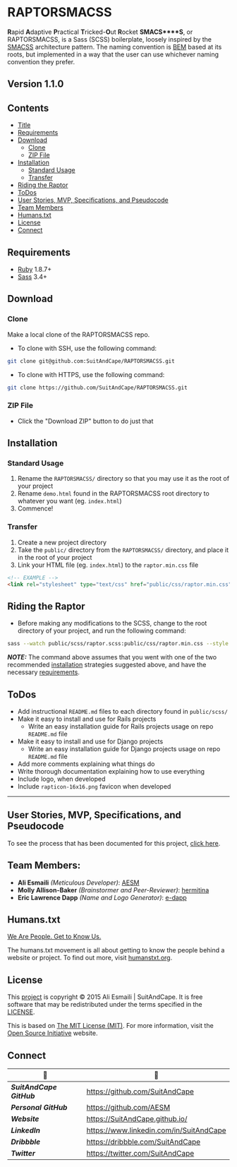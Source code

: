 <!-- README.md -->

RAPTORSMACSS
==========================================================================

**R**apid **A**daptive **P**ractical **T**ricked-**O**ut **R**ocket **S****M****A****C****S****S**, or RAPTORSMACSS, is a Sass (SCSS) boilerplate, loosely inspired by the [SMACSS](https://smacss.com/) architecture pattern.
The naming convention is [BEM](https://en.bem.info/method/definitions/) based at its roots, but implemented in a way that the user can use whichever naming convention they prefer.

## Version 1.1.0

## Contents

- [Title](#raptorsmacss)
- [Requirements](#requirements)
- [Download](#download)
  + [Clone](#clone)
  + [ZIP File](#zip-file)
- [Installation](#installation)
  + [Standard Usage](#standard-usage)
  + [Transfer](#transfer)
- [Riding the Raptor](#riding-the-raptor)
- [ToDos](#todos)
- [User Stories, MVP, Specifications, and Pseudocode](#user-stories-mvp-specifications-and-pseudocode)
- [Team Members](#team-members)
- [Humans.txt](#humanstxt)
- [License](#license)
- [Connect](#connect)

## Requirements

- [Ruby](https://www.ruby-lang.org/en/) 1.8.7+
- [Sass](https://github.com/sass/sass) 3.4+

## Download

### Clone
Make a local clone of the RAPTORSMACSS repo.

- To clone with SSH, use the following command:

``` sh
git clone git@github.com:SuitAndCape/RAPTORSMACSS.git
```

- To clone with HTTPS, use the following command:

``` sh
git clone https://github.com/SuitAndCape/RAPTORSMACSS.git
```

### ZIP File

- Click the "Download ZIP" button to do just that

## Installation

### Standard Usage
1. Rename the `RAPTORSMACSS/` directory so that you may use it as the root of your project
2. Rename `demo.html` found in the RAPTORSMACSS root directory to whatever you want (eg. `index.html`)
3. Commence!

### Transfer
1. Create a new project directory
2. Take the `public/` directory from the `RAPTORSMACSS/` directory, and place it in the root of your project
3. Link your HTML file (eg. `index.html`) to the `raptor.min.css` file

``` html
<!-- EXAMPLE -->
<link rel="stylesheet" type="text/css" href="public/css/raptor.min.css" />
```

## Riding the Raptor

- Before making any modifications to the SCSS, change to the root directory of your project, and run the following command:

``` sh
sass --watch public/scss/raptor.scss:public/css/raptor.min.css --style compressed
```

**_NOTE:_** The command above assumes that you went with one of the two recommended [installation](#installation) strategies suggested above, and have the necessary [requirements](#requirements).

## ToDos

- Add instructional `README.md` files to each directory found in `public/scss/`
- Make it easy to install and use for Rails projects
  + Write an easy installation guide for Rails projects usage on repo `README.md` file
- Make it easy to install and use for Django projects
  + Write an easy installation guide for Django projects usage on repo `README.md` file
- Add more comments explaining what things do
- Write thorough documentation explaining how to use everything
- Include logo, when developed
- Include `rapticon-16x16.png` favicon when developed

--------------------------------------------------------------------------

## User Stories, MVP, Specifications, and Pseudocode

To see the process that has been documented for this project, [click here](https://github.com/SuitAndCape/RAPTORSMACSS/blob/master/SMSP.md).

## Team Members:

- **Ali Esmaili** _(Meticulous Developer)_: [AESM](https://github.com/AESM)
- **Molly Allison-Baker** _(Brainstormer and Peer-Reviewer)_: [hermitina](https://github.com/hermitina)
- **Eric Lawrence Dapp** _(Name and Logo Generator)_: [e-dapp](https://github.com/e-dapp)

## Humans.txt

[We Are People.  Get to Know Us.](https://github.com/SuitAndCape/RAPTORSMACSS/blob/master/humans.txt)

The humans.txt movement is all about getting to know the people behind a website or project.  To find out more, visit [humanstxt.org](http://humanstxt.org/).

## License

This [project](#raptorsmacss) is copyright © 2015 Ali Esmaili | SuitAndCape.  It is free software that may be redistributed under the terms specified in the [LICENSE](https://github.com/SuitAndCape/RAPTORSMACSS/blob/master/LICENSE).

This is based on [The MIT License (MIT)](http://opensource.org/licenses/MIT).  For more information, visit the [Open Source Initiative](http://opensource.org/) website.

## Connect

|              :tophat:             |              :rocket:             |
| --------------------------------- | --------------------------------- |
**_SuitAndCape GitHub_** | https://github.com/SuitAndCape
**_Personal GitHub_**    | https://github.com/AESM
**_Website_**            | https://SuitAndCape.github.io/
**_LinkedIn_**           | https://www.linkedin.com/in/SuitAndCape
**_Dribbble_**           | https://dribbble.com/SuitAndCape
**_Twitter_**            | https://twitter.com/SuitAndCape
